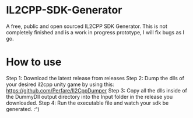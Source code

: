 # IL2CPP-SDK-Generator
A free, public and open sourced IL2CPP SDK Generator. This is not completely finished and is a work in progress prototype, I will fix bugs as I go.

# How to use
Step 1: Download the latest release from releases
Step 2: Dump the dlls of your desired il2cpp unity game by using this: https://github.com/Perfare/Il2CppDumper
Step 3: Copy all the dlls inside of the DummyDll output directory into the Input folder in the release you downloaded.
Step 4: Run the executable file and watch your sdk be generated. :^)
